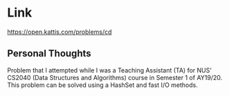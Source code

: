 # Link

https://open.kattis.com/problems/cd

## Personal Thoughts

Problem that I attempted while I was a Teaching Assistant (TA) for NUS' CS2040 (Data Structures and Algorithms) course in Semester 1 of AY19/20. This problem can be solved using a HashSet and fast I/O methods.

